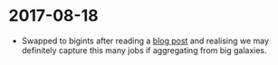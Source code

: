 # 2017-08-18

- Swapped to bigints after reading a [blog post](https://medium.com/@jakswa/the-night-the-postgresql-ids-ran-out-9430a2dbb895) and realising we may definitely capture this many jobs if aggregating from big galaxies.
